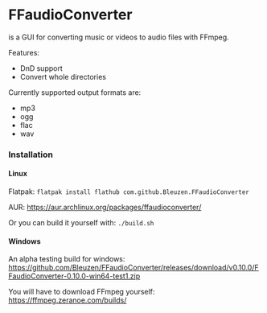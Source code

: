 # FFaudioConverter
is a GUI for converting music or videos to audio files with FFmpeg.

Features:
 - DnD support
 - Convert whole directories

Currently supported output formats are:
 - mp3
 - ogg
 - flac
 - wav

### Installation

#### Linux
Flatpak: `flatpak install flathub com.github.Bleuzen.FFaudioConverter`

AUR: https://aur.archlinux.org/packages/ffaudioconverter/

Or you can build it yourself with: `./build.sh`

#### Windows
An alpha testing build for windows:
https://github.com/Bleuzen/FFaudioConverter/releases/download/v0.10.0/FFaudioConverter-0.10.0-win64-test1.zip

You will have to download FFmpeg yourself:
https://ffmpeg.zeranoe.com/builds/
